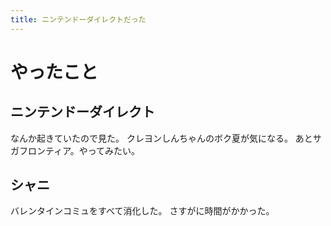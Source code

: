 ```yaml
---
title: ニンテンドーダイレクトだった
---
```


# やったこと

## ニンテンドーダイレクト

なんか起きていたので見た。
クレヨンしんちゃんのボク夏が気になる。
あとサガフロンティア。やってみたい。

## シャニ

バレンタインコミュをすべて消化した。
さすがに時間がかかった。
